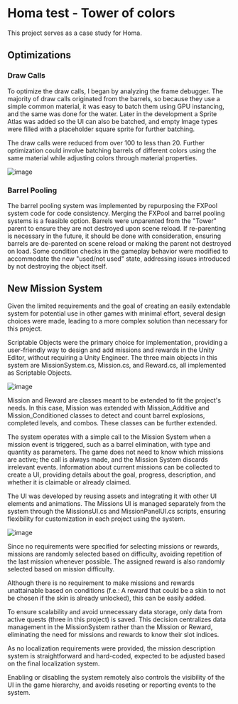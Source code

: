 
# Homa test - Tower of colors

This project serves as a case study for Homa.



## Optimizations

### Draw Calls
To optimize the draw calls, I began by analyzing the frame debugger. The majority of draw calls originated from the barrels, so because they use a simple common material, it was easy to batch them using GPU instancing, and the same was done for the water. Later in the development a Sprite Atlas was added so the UI can also be batched, and empty Image types were filled with a placeholder square sprite for further batching.

The draw calls were reduced from over 100 to less than 20. Further optimization could involve batching barrels of different colors using the same material while adjusting colors through material properties.

![image](https://github.com/guillermo-ggl/homa_test_hg-mobile-tower-of-colors/assets/148863785/eaa5f76c-605c-41cb-a990-23f6686cce58)

### Barrel Pooling
The barrel pooling system was implemented by repurposing the FXPool system code for code consistency. Merging the FXPool and barrel pooling systems is a feasible option. Barrels were unparented from the "Tower" parent to ensure they are not destroyed upon scene reload. If re-parenting is necessary in the future, it should be done with consideration, ensuring barrels are de-parented on scene reload or making the parent not destroyed on load. Some condition checks in the gameplay behavior were modified to accommodate the new "used/not used" state, addressing issues introduced by not destroying the object itself.



## New Mission System

Given the limited requirements and the goal of creating an easily extendable system for potential use in other games with minimal effort, several design choices were made, leading to a more complex solution than necessary for this project.

Scriptable Objects were the primary choice for implementation, providing a user-friendly way to design and add missions and rewards in the Unity Editor, without requiring a Unity Engineer. The three main objects in this system are MissionSystem.cs, Mission.cs, and Reward.cs, all implemented as Scriptable Objects.

![image](https://github.com/guillermo-ggl/homa_test_hg-mobile-tower-of-colors/assets/148863785/79fb327e-2b4f-4a6b-aedc-a9fbcb3df86e)

Mission and Reward are classes meant to be extended to fit the project's needs. In this case, Mission was extended with Mission_Additive and Mission_Conditioned classes to detect and count barrel explosions, completed levels, and combos. These classes can be further extended.

The system operates with a simple call to the Mission System when a mission event is triggered, such as a barrel elimination, with type and quantity as parameters. The game does not need to know which missions are active; the call is always made, and the Mission System discards irrelevant events. Information about current missions can be collected to create a UI, providing details about the goal, progress, description, and whether it is claimable or already claimed.

The UI was developed by reusing assets and integrating it with other UI elements and animations. The Missions UI is managed separately from the system through the MissionsUI.cs and MissionPanelUI.cs scripts, ensuring flexibility for customization in each project using the system.

![image](https://github.com/guillermo-ggl/homa_test_hg-mobile-tower-of-colors/assets/148863785/81dfe5fd-c466-4684-802c-e6e70f976b99)

Since no requirements were specified for selecting missions or rewards, missions are randomly selected based on difficulty, avoiding repetition of the last mission whenever possible. The assigned reward is also randomly selected based on mission difficulty.

Although there is no requirement to make missions and rewards unattainable based on conditions (f.e.: A reward that could be a skin to not be chosen if the skin is already unlocked), this can be easily added.

To ensure scalability and avoid unnecessary data storage, only data from active quests (three in this project) is saved. This decision centralizes data management in the MissionSystem rather than the Mission or Reward, eliminating the need for missions and rewards to know their slot indices.

As no localization requirements were provided, the mission description system is straightforward and hard-coded, expected to be adjusted based on the final localization system.

Enabling or disabling the system remotely also controls the visibility of the UI in the game hierarchy, and avoids reseting or reporting events to the system.
